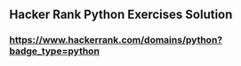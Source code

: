 ## Hacker Rank Python Exercises Solution
### https://www.hackerrank.com/domains/python?badge_type=python
